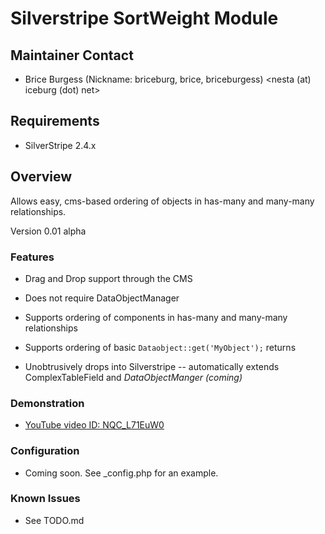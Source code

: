# Silverstripe SortWeight Module

## Maintainer Contact 
 * Brice Burgess (Nickname: briceburg, brice, briceburgess)
   <nesta (at) iceburg (dot) net>
	
## Requirements
 * SilverStripe 2.4.x

## Overview
Allows easy, cms-based ordering of objects in has-many and many-many relationships.

Version 0.01 alpha


### Features

 * Drag and Drop support through the CMS
 
 * Does not require DataObjectManager
 
 * Supports ordering of components in has-many and many-many relationships
 
 * Supports ordering of basic `Dataobject::get('MyObject');` returns

 * Unobtrusively drops into Silverstripe -- automatically extends ComplexTableField and _DataObjectManger (coming)_
 
 
### Demonstration

  * [YouTube video ID: NQC_L71EuW0](http://www.youtube.com/watch?v=NQC_L71EuW0)
  
	
### Configuration

 * Coming soon. See _config.php for an example.

### Known Issues
 
 * See TODO.md
	